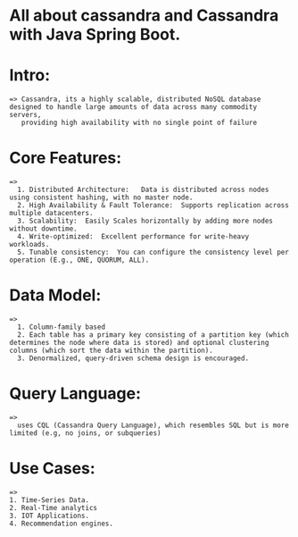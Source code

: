 # All about cassandra and Cassandra with Java Spring Boot.

# Intro:
    => Cassandra, its a highly scalable, distributed NoSQL database designed to handle large amounts of data across many commodity servers, 
       providing high availability with no single point of failure

# Core Features:
    => 
      1. Distributed Architecture:   Data is distributed across nodes using consistent hashing, with no master node.
      2. High Availability & Fault Tolerance:  Supports replication across multiple datacenters.
      3. Scalability:  Easily Scales horizontally by adding more nodes without downtime.
      4. Write-optimized:  Excellent performance for write-heavy workloads.
      5. Tunable consistency:  You can configure the consistency level per operation (E.g., ONE, QUORUM, ALL).

# Data Model:
    =>
      1. Column-family based
      2. Each table has a primary key consisting of a partition key (which determines the node where data is stored) and optional clustering columns (which sort the data within the partition).
      3. Denormalized, query-driven schema design is encouraged.


# Query Language:
    =>
      uses CQL (Cassandra Query Language), which resembles SQL but is more limited (e.g, no joins, or subqueries)


# Use Cases:
    => 
    1. Time-Series Data.
    2. Real-Time analytics
    3. IOT Applications.
    4. Recommendation engines.
    
